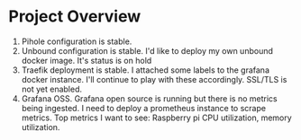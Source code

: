 # Project Overview

1. Pihole configuration is stable.
2. Unbound configuration is stable. I'd like to deploy my own unbound docker image. It's status is on hold 
3. Traefik deployment is stable. I attached some labels to the grafana docker instance. I'll continue to play with these accordingly. SSL/TLS is not yet enabled.
4. Grafana OSS. Grafana open source is running but there is no metrics being ingested. I need to deploy a prometheus instance to scrape metrics. Top metrics I want to see: Raspberry pi CPU utilization, memory utilization.
